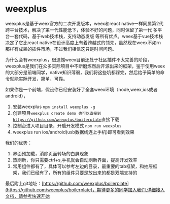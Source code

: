 # weexplus

weexplus是基于weex官方的二次开发版本，weex和react native一样同属第2代跨平台技术，解决了第一代性能低下，体验不好的问题，同时保留了第一代 多平台一套代码，基于web技术栈，支持动态发版 等所有优点。weex基于vue技术栈决定了它比react native在设计高度上有着跨越式的领先，虽然现在weex不如rn那样有成熟的插件市场，不过我们相信这只是时间问题。

为什么会有weexplus，很遗憾weex目前还处于社区插件不太完善的阶段，weexplus是我们在众多实际项目中不断磨炼然后开源出来的框架，鉴于使用weex的大部分是前端同学，native知识薄弱，我们将这些坑都踩完，然后给予简单的命令就能实际开发，简单，可靠。

如果你是一个前端，假设你已经安装好了全套weex环境（node,weex,ios或者android），

1. 安装weexplus `npm install weexplus -g`
2. 创建项目`weexplus create demo 也可以直接到`[`https://github.com/weexplus/boilerplate`](https://github.com/weexplus/boilerplate)直接下载
3. 控制台进入项目目录，开启开发模式 `npm run weexplus`
4. weexplus run ios/android\(usb数据线连上手机\)即可看到效果

我们的优势：

1. 界面预加载，消除页面转场的白屏现象
2. 热刷新，你只需要ctrl+s,手机就会自动刷新界面，提高开发效率
3. 常用组件都有了，具体可以参考左边的目录，最重要的tab框架，和抽屉框架，我们已经有了，所有的组件只要是放出来的都是双端支持的

最后附上git地址：[https://github.com/weexplus/boilerplate](https://github.com/weexplus/boilerplate)，期待更多的同学加入我们,详细接入文档，请参考快速开始

